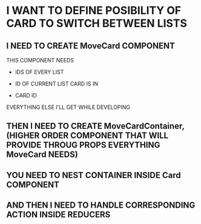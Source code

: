 # I WANT TO DEFINE POSIBILITY OF CARD TO SWITCH BETWEEN LISTS

## I NEED TO CREATE MoveCard COMPONENT

THIS COMPONENT NEEDS

- IDS OF EVERY LIST

- ID OF CURRENT LIST CARD IS IN

- CARD ID

EVERYTHING ELSE I'LL GET WHILE DEVELOPING

## THEN I NEED TO CREATE MoveCardContainer, (HIGHER ORDER COMPONENT THAT WILL PROVIDE THROUG PROPS EVERYTHING MoveCard NEEDS)

## YOU NEED TO NEST CONTAINER INSIDE Card COMPONENT

## AND THEN I NEED TO HANDLE CORRESPONDING ACTION INSIDE REDUCERS